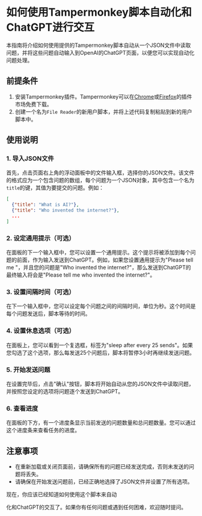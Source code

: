 # 如何使用Tampermonkey脚本自动化和ChatGPT进行交互

本指南将介绍如何使用提供的Tampermonkey脚本自动从一个JSON文件中读取问题，并将这些问题自动输入到OpenAI的ChatGPT页面，以便您可以实现自动化问题处理。

## 前提条件
1. 安装Tampermonkey插件。Tampermonkey可以在[Chrome](https://chrome.google.com/webstore/detail/tampermonkey/dhdgffkkebhmkfjojejmpbldmpobfkfo?hl=en)或[Firefox](https://addons.mozilla.org/en-US/firefox/addon/tampermonkey/)的插件市场免费下载。
2. 创建一个名为`File Reader`的新用户脚本，并将上述代码复制粘贴到新的用户脚本中。

## 使用说明

### 1. 导入JSON文件
首先，点击页面右上角的浮动面板中的文件输入框，选择你的JSON文件。该文件的格式应为一个包含问题的数组，每个问题为一个JSON对象，其中包含一个名为`title`的键，其值为要提交的问题。例如：
```json
[
  {"title": "What is AI?"},
  {"title": "Who invented the internet?"},
  ...
]
```

### 2. 设定通用提示（可选）
在面板的下一个输入框中，您可以设置一个通用提示。这个提示将被添加到每个问题的前面，作为输入发送到ChatGPT。例如，如果您设置通用提示为"Please tell me "，并且您的问题是"Who invented the internet?"，那么发送到ChatGPT的最终输入将会是"Please tell me who invented the internet?"。

### 3. 设置间隔时间（可选）
在下一个输入框中，您可以设定每个问题之间的间隔时间，单位为秒。这个时间是每个问题发送后，脚本等待的时间。

### 4. 设置休息选项（可选）
在面板上，您可以看到一个复选框，标签为"sleep after every 25 sends"。如果您勾选了这个选项，那么每发送25个问题后，脚本将暂停3小时再继续发送问题。

### 5. 开始发送问题
在设置完毕后，点击"确认"按钮，脚本将开始自动从您的JSON文件中读取问题，并按照您设定的选项将问题逐个发送到ChatGPT。

### 6. 查看进度
在面板的下方，有一个进度条显示当前发送的问题数量和总问题数量。您可以通过这个进度条来查看任务的进度。

## 注意事项
- 在重新加载或关闭页面前，请确保所有的问题已经发送完成，否则未发送的问题将丢失。
- 请确保在开始发送问题前，已经正确地选择了JSON文件并设置了所有选项。

现在，你应该已经知道如何使用这个脚本来自动

化和ChatGPT的交互了。如果你有任何问题或遇到任何困难，欢迎随时提问。
